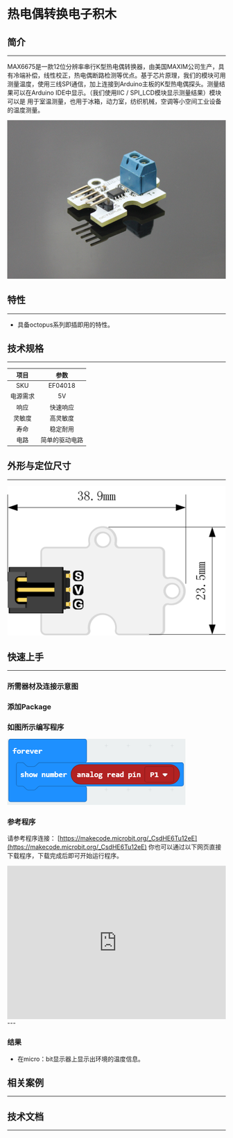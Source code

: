 # 热电偶转换电子积木

## 简介
---
MAX6675是一款12位分辨率串行K型热电偶转换器，由美国MAXIM公司生产，具有冷端补偿，线性校正，热电偶断路检测等优点。基于芯片原理，我们的模块可用 测量温度，使用三线SPI通信，加上连接到Arduino主板的K型热电偶探头。测量结果可以在Arduino IDE中显示。（我们使用IIC / SPI_LCD模块显示测量结果）模块可以是 用于室温测量，也用于冰箱，动力室，纺织机械，空调等小空间工业设备的温度测量。

 ![](./images/69XJjkN.jpg)

## 特性
---
- 具备octopus系列即插即用的特性。

## 技术规格
---
项目 | 参数 
:-: | :-: 
SKU|EF04018
电源需求|5V
响应|快速响应
灵敏度|高灵敏度
寿命|稳定耐用
电路|简单的驱动电路

## 外形与定位尺寸
---

 ![](./images/Zv69Fus.png)

## 快速上手
---
### 所需器材及连接示意图

### 添加Package

### 如图所示编写程序

 ![](./images/kVWtBcn.png)

### 参考程序
请参考程序连接：
[https://makecode.microbit.org/_CsdHE6Tu12eE](https://makecode.microbit.org/_CsdHE6Tu12eE)
你也可以通过以下网页直接下载程序，下载完成后即可开始运行程序。

<div style="position:relative;height:0;padding-bottom:70%;overflow:hidden;"><iframe style="position:absolute;top:0;left:0;width:100%;height:100%;" src="https://makecode.microbit.org/#pub:_CsdHE6Tu12eE" frameborder="0" sandbox="allow-popups allow-forms allow-scripts allow-same-origin"></iframe></div>  
---

### 结果
- 在micro：bit显示器上显示出环境的温度信息。

## 相关案例
---

## 技术文档
---
